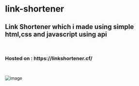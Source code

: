 # link-shortener

<h2> Link Shortener which i made using simple html,css and javascript using api </h2>

<br>

<h3> Hosted on : https://linkshortener.cf/ </h3>

<br>

![image](https://user-images.githubusercontent.com/81398258/184543020-ca3bf3ff-3f87-47ed-af0b-9c9b50808019.png)
